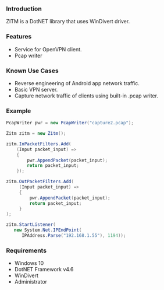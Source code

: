### Introduction

ZITM is a DotNET library that uses WinDivert driver.

### Features

* Service for OpenVPN client.
* Pcap writer

### Known Use Cases

* Reverse engineering of Android app network traffic.
* Basic VPN server.
* Capture network traffic of clients using built-in .pcap writer.

### Example

```cs
PcapWriter pwr = new PcapWriter("capture2.pcap");

Zitm zitm = new Zitm();

zitm.InPacketFilters.Add(
    (Input packet_input) =>
    {
        pwr.AppendPacket(packet_input);
        return packet_input;
    });

zitm.OutPacketFilters.Add(
     (Input packet_input) =>
     {
         pwr.AppendPacket(packet_input);
         return packet_input;
     }
);

zitm.StartListener(
   new System.Net.IPEndPoint(
      IPAddress.Parse("192.168.1.55"), 1194));
```

### Requirements

* Windows 10
* DotNET Framework v4.6
* WinDivert
* Administrator


